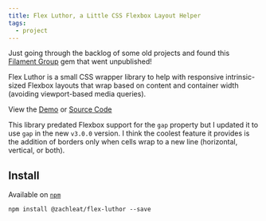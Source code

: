 ```yaml
---
title: Flex Luthor, a Little CSS Flexbox Layout Helper
tags:
  - project
---
```

Just going through the backlog of some old projects and found this [Filament Group](https://www.filamentgroup.com/) gem that went unpublished!

Flex Luthor is a small CSS wrapper library to help with responsive intrinsic-sized Flexbox layouts that wrap based on content and container width (avoiding viewport-based media queries).

View the <a href="https://flex-luthor.zachleat.dev/" class="hed-h3">Demo</a> or <a href="https://github.com/zachleat/flex-luthor" class="hed-h3">Source Code</a>

This library predated Flexbox support for the `gap` property but I updated it to use `gap` in the new `v3.0.0` version. I think the coolest feature it provides is the addition of borders only when cells wrap to a new line (horizontal, vertical, or both).

## Install

Available on [`npm`](https://www.npmjs.com/package/@zachleat/flex-luthor)

```
npm install @zachleat/flex-luthor --save
```